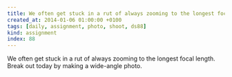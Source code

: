 ```yaml
---
title: We often get stuck in a rut of always zooming to the longest focal length. Break out today by making a wide-angle photo.
created_at: 2014-01-06 01:00:00 +0100
tags: [daily, assignment, photo, shoot, ds88]
kind: assignment
index: 88
---
```


We often get stuck in a rut of always zooming to the longest focal length. Break out today by making a wide-angle photo.
